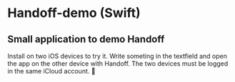 # Handoff-demo (Swift)
## Small application to demo Handoff
Install on two iOS devices to try it. Write someting in the textfield and open the app on the other device with Handoff. The two devices must be logged in the same iCloud account.
🙌
